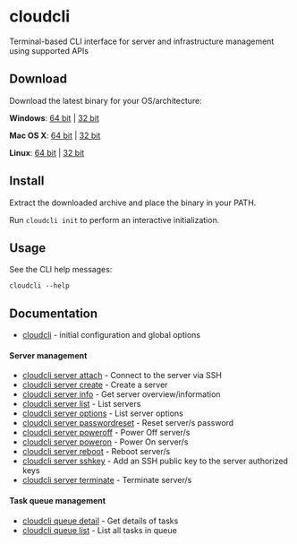 # cloudcli

Terminal-based CLI interface for server and infrastructure management using supported APIs

## Download

Download the latest binary for your OS/architecture:

**Windows**: [64 bit](https://cloudcli.cloudwm.com/binaries/latest/cloudcli-windows-amd64.zip) | [32 bit](https://cloudcli.cloudwm.com/binaries/latest/cloudcli-windows-386.zip)

**Mac OS X**: [64 bit](https://cloudcli.cloudwm.com/binaries/latest/cloudcli-darwin-amd64.tar.gz) | [32 bit](https://cloudcli.cloudwm.com/binaries/latest/cloudcli-darwin-386.tar.gz)

**Linux**: [64 bit](https://cloudcli.cloudwm.com/binaries/latest/cloudcli-linux-amd64.tar.gz) | [32 bit](https://cloudcli.cloudwm.com/binaries/latest/cloudcli-linux-386.tar.gz)

## Install

Extract the downloaded archive and place the binary in your PATH.

Run `cloudcli init` to perform an interactive initialization.

## Usage

See the CLI help messages:

```
cloudcli --help
```

## Documentation

* [cloudcli](docs/cloudcli.md)	 - initial configuration and global options

#### Server management

* [cloudcli server attach](docs/cloudcli_server_attach.md)	 - Connect to the server via SSH
* [cloudcli server create](docs/cloudcli_server_create.md)	 - Create a server
* [cloudcli server info](docs/cloudcli_server_info.md)	 - Get server overview/information
* [cloudcli server list](docs/cloudcli_server_list.md)	 - List servers
* [cloudcli server options](docs/cloudcli_server_options.md)	 - List server options
* [cloudcli server passwordreset](docs/cloudcli_server_passwordreset.md)	 - Reset server/s password
* [cloudcli server poweroff](docs/cloudcli_server_poweroff.md)	 - Power Off server/s
* [cloudcli server poweron](docs/cloudcli_server_poweron.md)	 - Power On server/s
* [cloudcli server reboot](docs/cloudcli_server_reboot.md)	 - Reboot server/s
* [cloudcli server sshkey](docs/cloudcli_server_sshkey.md)	 - Add an SSH public key to the server authorized keys
* [cloudcli server terminate](docs/cloudcli_server_terminate.md)	 - Terminate server/s

#### Task queue management

* [cloudcli queue detail](docs/cloudcli_queue_detail.md)	 - Get details of tasks
* [cloudcli queue list](docs/cloudcli_queue_list.md)	 - List all tasks in queue
